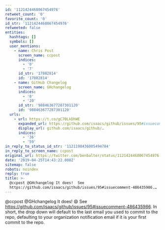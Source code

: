 ```yaml
---
id: '1121424468067454976'
retweet_count: '0'
favorite_count: '0'
id_str: '1121424468067454976'
retweeted: false
entities:
  hashtags: []
  symbols: []
  user_mentions:
    - name: Chris Post
      screen_name: ccpost
      indices:
        - '0'
        - '7'
      id_str: '17802814'
      id: '17802814'
    - name: GitHub Changelog
      screen_name: GHchangelog
      indices:
        - '8'
        - '20'
      id_str: '988463677287301120'
      id: '988463677287301120'
  urls:
    - url: https://t.co/gC7OLkDhWE
      expanded_url: https://github.com/isaacs/github/issues/95#issuecomment-486435986
      display_url: github.com/isaacs/github/…
      indices:
        - '36'
        - '59'
in_reply_to_status_id_str: '1121198436005494784'
in_reply_to_screen_name: ccpost
original_url: https://twitter.com/benbalter/status/1121424468067454976
date: '2019-04-25T14:43:22.000Z'
sitemap: false
robots: noindex
reply: true
title: >-
  @ccpost @GHchangelog It does!  See
  https://github.com/isaacs/github/issues/95#issuecomment-486435986.…
---
```


@ccpost @GHchangelog It does! 😄 See https://github.com/isaacs/github/issues/95#issuecomment-486435986. In short, the drop down will default to the last email you used to commit to the repo, defaulting to your organization notification email if it is your first commit to the repo.
